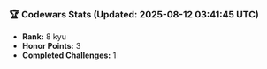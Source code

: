 ### 🏆 Codewars Stats (Updated: 2025-08-12 03:41:45 UTC)

- **Rank:** 8 kyu
- **Honor Points:** 3
- **Completed Challenges:** 1
